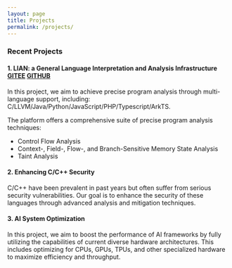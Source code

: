 ```yaml
---
layout: page
title: Projects
permalink: /projects/
---
```



  
### Recent Projects

#### 1. LIAN: a General Language Interpretation and Analysis Infrastructure [GITEE](https://gitee.com/fdu-ssr/lian) [GITHUB](https://github.com/yang-guangliang/lian)
In this project, we aim to achieve precise program analysis through multi-language support, including: C/LLVM/Java/Python/JavaScript/PHP/Typescript/ArkTS.

The platform offers a comprehensive suite of precise program analysis techniques:
  - Control Flow Analysis
  - Context-, Field-, Flow-, and Branch-Sensitive Memory State Analysis
  - Taint Analysis

#### 2. Enhancing C/C++ Security
C/C++ have been prevalent in past years but often suffer from serious security vulnerabilities. Our goal is to enhance the security of these languages through advanced analysis and mitigation techniques.

#### 3. AI System Optimization
In this project, we aim to boost the performance of AI frameworks by fully utilizing the capabilities of current diverse hardware architectures. This includes optimizing for CPUs, GPUs, TPUs, and other specialized hardware to maximize efficiency and throughput.


